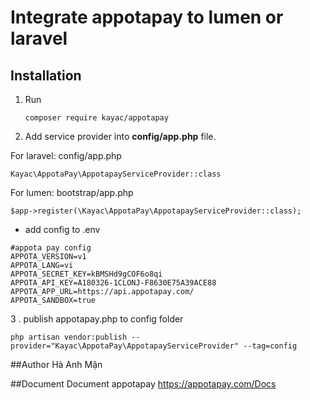 # Integrate appotapay to lumen or laravel

## Installation

1. Run 
    ```
    composer require kayac/appotapay
    ```
    
2. Add service provider into **config/app.php** file.

For laravel: config/app.php
```
Kayac\AppotaPay\AppotapayServiceProvider::class
```
For lumen: bootstrap/app.php
```
$app->register(\Kayac\AppotaPay\AppotapayServiceProvider::class);
```

- add config to .env
```
#appota pay config
APPOTA_VERSION=v1
APPOTA_LANG=vi
APPOTA_SECRET_KEY=kBMSHd9gCOF6o8qi
APPOTA_API_KEY=A180326-1CLONJ-F8630E75A39ACE88
APPOTA_APP_URL=https://api.appotapay.com/
APPOTA_SANDBOX=true
```    

3 . publish appotapay.php to config folder
```
php artisan vendor:publish --provider="Kayac\AppotaPay\AppotapayServiceProvider" --tag=config
```

##Author
Hà Anh Mận

##Document
Document appotapay
https://appotapay.com/Docs